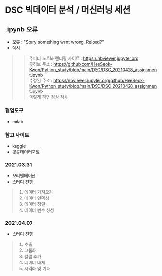 # DSC 빅데이터 분석 / 머신러닝 세션

## .ipynb 오류
- 오류 : "Sorry something went wrong. Reload?"
- 예시
>> 주피터 노트북 랜더링 사이트 : https://nbviewer.jupyter.org
>> </br>깃허브 주소 : https://github.com/HeeSeok-Kwon/Python_study/blob/main/DSC/DSC_20210428_assignment.ipynb
>> </br> 수정된 주소 : https://nbviewer.jupyter.org/github/HeeSeok-Kwon/Python_study/blob/main/DSC/DSC_20210428_assignment.ipynb
>> </br>이렇게 하면 정상 작동

### 협업도구
- colab

### 참고 사이트
- kaggle
- 공공데이터포털

### 2021.03.31
- 오리엔테이션
- 스터디 진행
>1. 데이터 가져오기
>2. 데이터 인덱싱
>3. 데이터 정렬
>4. 데이터 변수 생성 

### 2021.04.07
- 스터디 진행
>1. 추출
>2. 그룹화
>3. 칼럼 추가
>4. 데이터 대체
>5. 시각화 및 기타




